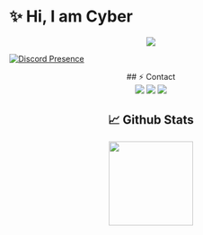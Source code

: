 # ✨ Hi, I am Cyber 

<div align="center">
    <img src="https://komarev.com/ghpvc/?username=Cyber-Rate&color=blue"/>
</div>  


   [![Discord Presence](https://lanyard-profile-readme.vercel.app/api/1046883964951990316?theme=light&bg=1c1c1c&animated=false&hideDiscrim=false&borderRadius=30px)](https://discord.com/users/1046883964951990316)



               
<div align="center">
 ## ⚡ Contact

<div align="center">
    <a href="https://discord.com/users/1046883964951990316" target="_blank"><img src="https://img.shields.io/badge/-Cyber-black?style=for-the-badge&logo=discord&logoColor=1e44ee"></a>
    <a href="https://github.com/Cyber-Rate" target="_blank"><img src="https://img.shields.io/badge/-Cyber-black?style=for-the-badge&logo=github&logoColor=white"></a>
    <a href="https://discord.gg/rate" target="_blank"><img src="https://img.shields.io/badge/-Rate%201993-black?style=for-the-badge&logo=discord&logoColor=1e44ee"></a>
</div>



## 📈 Github Stats

<div align="center">
    <img src="https://github-readme-stats.vercel.app/api?username=Cyber-Rate&show_icons=true&theme=radical&hide_border=true" width="%100" height="150px">
    <br>
</div>
